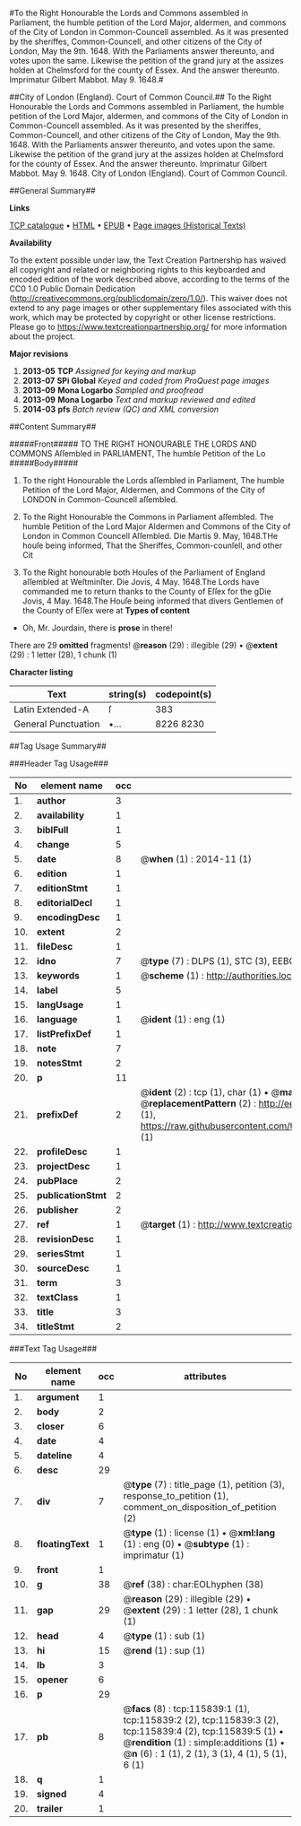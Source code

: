 #To the Right Honourable the Lords and Commons assembled in Parliament, the humble petition of the Lord Major, aldermen, and commons of the City of London in Common-Councell assembled. As it was presented by the sheriffes, Common-Councell, and other citizens of the City of London, May the 9th. 1648. With the Parliaments answer thereunto, and votes upon the same. Likewise the petition of the grand jury at the assizes holden at Chelmsford for the county of Essex. And the answer thereunto. Imprimatur Gilbert Mabbot. May 9. 1648.#

##City of London (England). Court of Common Council.##
To the Right Honourable the Lords and Commons assembled in Parliament, the humble petition of the Lord Major, aldermen, and commons of the City of London in Common-Councell assembled. As it was presented by the sheriffes, Common-Councell, and other citizens of the City of London, May the 9th. 1648. With the Parliaments answer thereunto, and votes upon the same. Likewise the petition of the grand jury at the assizes holden at Chelmsford for the county of Essex. And the answer thereunto. Imprimatur Gilbert Mabbot. May 9. 1648.
City of London (England). Court of Common Council.

##General Summary##

**Links**

[TCP catalogue](http://www.ota.ox.ac.uk/tcp/)  • 
[HTML](http://tei.it.ox.ac.uk/tcp/Texts-HTML/free/A94/A94663.html)  • 
[EPUB](http://tei.it.ox.ac.uk/tcp/Texts-EPUB/free/A94/A94663.epub) • 
[Page images (Historical Texts)](https://historicaltexts.jisc.ac.uk/eebo-99863629e)

**Availability**

To the extent possible under law, the Text Creation Partnership has waived all copyright and related or neighboring rights to this keyboarded and encoded edition of the work described above, according to the terms of the CC0 1.0 Public Domain Dedication (http://creativecommons.org/publicdomain/zero/1.0/). This waiver does not extend to any page images or other supplementary files associated with this work, which may be protected by copyright or other license restrictions. Please go to https://www.textcreationpartnership.org/ for more information about the project.

**Major revisions**

1. __2013-05__ __TCP__ *Assigned for keying and markup*
1. __2013-07__ __SPi Global__ *Keyed and coded from ProQuest page images*
1. __2013-09__ __Mona Logarbo__ *Sampled and proofread*
1. __2013-09__ __Mona Logarbo__ *Text and markup reviewed and edited*
1. __2014-03__ __pfs__ *Batch review (QC) and XML conversion*

##Content Summary##

#####Front#####
TO THE RIGHT HONOURABLE THE LORDS AND COMMONS Aſſembled in PARLIAMENT, The humble Petition of the Lo
#####Body#####

1. To the right Honourable the Lords aſſembled in Parliament, The humble Petition of the Lord Major, Aldermen, and Commons of the City of LONDON in Common-Councell aſſembled.

1. To the Right Honourable the Commons in Parliament aſſembled. The humble Petition of the Lord Major Aldermen and Commons of the City of London in Common Councell Aſſembled.
Die Martis 9. May, 1648.THe houſe being informed, That the Sheriffes, Common-counſell, and other Cit
1. To the Right honourable both Houſes of the Parliament of England aſſembled at Weſtminſter.
Die Jovis, 4 May. 1648.The Lords have commanded me to return thanks to the County of Eſſex for the gDie Jovis, 4 May. 1648.The Houſe being informed that divers Gentlemen of the County of Eſſex were at
**Types of content**

  * Oh, Mr. Jourdain, there is **prose** in there!

There are 29 **omitted** fragments! 
 @__reason__ (29) : illegible (29)  •  @__extent__ (29) : 1 letter (28), 1 chunk (1)

**Character listing**


|Text|string(s)|codepoint(s)|
|---|---|---|
|Latin Extended-A|ſ|383|
|General Punctuation|•…|8226 8230|

##Tag Usage Summary##

###Header Tag Usage###

|No|element name|occ|attributes|
|---|---|---|---|
|1.|__author__|3||
|2.|__availability__|1||
|3.|__biblFull__|1||
|4.|__change__|5||
|5.|__date__|8| @__when__ (1) : 2014-11 (1)|
|6.|__edition__|1||
|7.|__editionStmt__|1||
|8.|__editorialDecl__|1||
|9.|__encodingDesc__|1||
|10.|__extent__|2||
|11.|__fileDesc__|1||
|12.|__idno__|7| @__type__ (7) : DLPS (1), STC (3), EEBO-CITATION (1), PROQUEST (1), VID (1)|
|13.|__keywords__|1| @__scheme__ (1) : http://authorities.loc.gov/ (1)|
|14.|__label__|5||
|15.|__langUsage__|1||
|16.|__language__|1| @__ident__ (1) : eng (1)|
|17.|__listPrefixDef__|1||
|18.|__note__|7||
|19.|__notesStmt__|2||
|20.|__p__|11||
|21.|__prefixDef__|2| @__ident__ (2) : tcp (1), char (1)  •  @__matchPattern__ (2) : ([0-9\-]+):([0-9IVX]+) (1), (.+) (1)  •  @__replacementPattern__ (2) : http://eebo.chadwyck.com/downloadtiff?vid=$1&page=$2 (1), https://raw.githubusercontent.com/textcreationpartnership/Texts/master/tcpchars.xml#$1 (1)|
|22.|__profileDesc__|1||
|23.|__projectDesc__|1||
|24.|__pubPlace__|2||
|25.|__publicationStmt__|2||
|26.|__publisher__|2||
|27.|__ref__|1| @__target__ (1) : http://www.textcreationpartnership.org/docs/. (1)|
|28.|__revisionDesc__|1||
|29.|__seriesStmt__|1||
|30.|__sourceDesc__|1||
|31.|__term__|3||
|32.|__textClass__|1||
|33.|__title__|3||
|34.|__titleStmt__|2||


###Text Tag Usage###

|No|element name|occ|attributes|
|---|---|---|---|
|1.|__argument__|1||
|2.|__body__|2||
|3.|__closer__|6||
|4.|__date__|4||
|5.|__dateline__|4||
|6.|__desc__|29||
|7.|__div__|7| @__type__ (7) : title_page (1), petition (3), response_to_petition (1), comment_on_disposition_of_petition (2)|
|8.|__floatingText__|1| @__type__ (1) : license (1)  •  @__xml:lang__ (1) : eng (0)  •  @__subtype__ (1) : imprimatur (1)|
|9.|__front__|1||
|10.|__g__|38| @__ref__ (38) : char:EOLhyphen (38)|
|11.|__gap__|29| @__reason__ (29) : illegible (29)  •  @__extent__ (29) : 1 letter (28), 1 chunk (1)|
|12.|__head__|4| @__type__ (1) : sub (1)|
|13.|__hi__|15| @__rend__ (1) : sup (1)|
|14.|__lb__|3||
|15.|__opener__|6||
|16.|__p__|29||
|17.|__pb__|8| @__facs__ (8) : tcp:115839:1 (1), tcp:115839:2 (2), tcp:115839:3 (2), tcp:115839:4 (2), tcp:115839:5 (1)  •  @__rendition__ (1) : simple:additions (1)  •  @__n__ (6) : 1 (1), 2 (1), 3 (1), 4 (1), 5 (1), 6 (1)|
|18.|__q__|1||
|19.|__signed__|4||
|20.|__trailer__|1||
